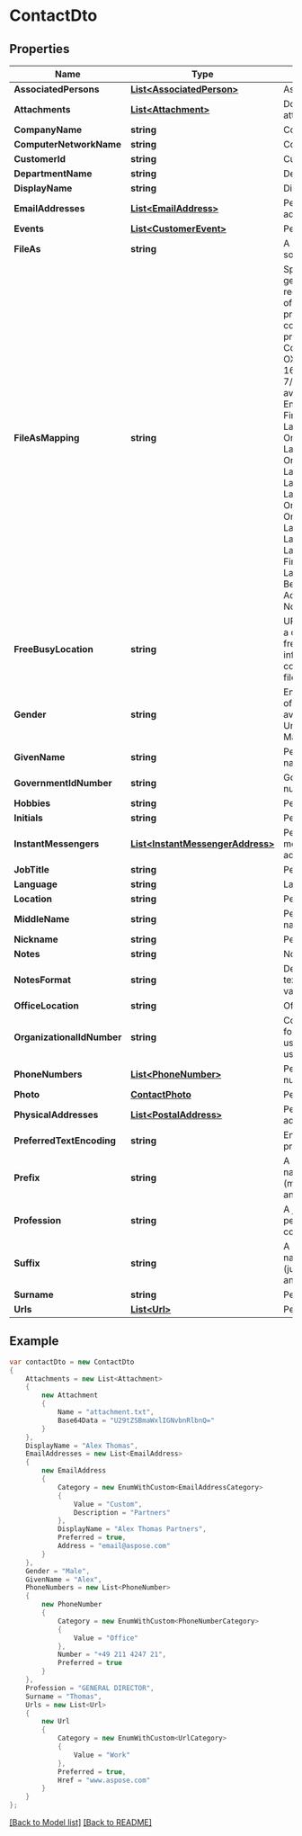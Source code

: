 # ContactDto
## Properties
Name | Type | Description | Notes
------------ | ------------- | ------------- | -------------
**AssociatedPersons** | [**List&lt;AssociatedPerson&gt;**](AssociatedPerson.md) | Associated persons.              | [optional] 
**Attachments** | [**List&lt;Attachment&gt;**](Attachment.md) | Document attachments.              | [optional] 
**CompanyName** | **string** | Company name.              | [optional] 
**ComputerNetworkName** | **string** | Computer network.              | [optional] 
**CustomerId** | **string** | Customer id.              | [optional] 
**DepartmentName** | **string** | Department name.              | [optional] 
**DisplayName** | **string** | Display name.              | [optional] 
**EmailAddresses** | [**List&lt;EmailAddress&gt;**](EmailAddress.md) | Person&#39;s email addresses.              | [optional] 
**Events** | [**List&lt;CustomerEvent&gt;**](CustomerEvent.md) | Person&#39;s events.              | [optional] 
**FileAs** | **string** | A name used for sorting.              | [optional] 
**FileAsMapping** | **string** | Specifies how to generate and recompute the value of the dispidFileAs property when other contact name properties change. Coincides MS-OXPROPS revision 16.2 from 7/31/2014. Enum, available values: Empty, DisplayName, FirstName, LastName, Organization, LastFirstMiddle, OrgLastFirstMiddle, LastFirstMiddleOrg, LastFirstMiddle2, LastFirstMiddle3, OrgLastFirstMiddle2, OrgLastFirstMiddle3, LastFirstMiddleOrg2, LastFirstMiddleOrg3, LastFirstMiddleGen, FirstMiddleLastGen, LastFirstMiddleGen2, BestMatch, AccordingToLocale, None | 
**FreeBusyLocation** | **string** | URL path from which a client can retrieve free/busy information for the contact as an iCal file.              | [optional] 
**Gender** | **string** | Enum defines gender of a person. Enum, available values: Unspecified, Female, Male | 
**GivenName** | **string** | Person&#39;s given name.              | [optional] 
**GovernmentIdNumber** | **string** | Government id number.              | [optional] 
**Hobbies** | **string** | Person&#39;s hobbies.              | [optional] 
**Initials** | **string** | Person&#39;s initials.              | [optional] 
**InstantMessengers** | [**List&lt;InstantMessengerAddress&gt;**](InstantMessengerAddress.md) | Person&#39;s instant messenger addresses.              | [optional] 
**JobTitle** | **string** | Person&#39;s job title.              | [optional] 
**Language** | **string** | Language.              | [optional] 
**Location** | **string** | Person&#39;s location.              | [optional] 
**MiddleName** | **string** | Person&#39;s middle name.              | [optional] 
**Nickname** | **string** | Person&#39;s nickname.              | [optional] 
**Notes** | **string** | Notes.              | [optional] 
**NotesFormat** | **string** | Defines format of a text. Enum, available values: Text, Html | 
**OfficeLocation** | **string** | Office location.              | [optional] 
**OrganizationalIdNumber** | **string** | Contains an identifier for the mail user used within the mail user&#39;s organization.              | [optional] 
**PhoneNumbers** | [**List&lt;PhoneNumber&gt;**](PhoneNumber.md) | Person&#39;s phone numbers.              | [optional] 
**Photo** | [**ContactPhoto**](ContactPhoto.md) | Person&#39;s photo.              | [optional] 
**PhysicalAddresses** | [**List&lt;PostalAddress&gt;**](PostalAddress.md) | Person&#39;s physical addresses.              | [optional] 
**PreferredTextEncoding** | **string** | Encoding for all text properties.              | [optional] 
**Prefix** | **string** | A prefix of a full name such like Mr.(mister), Dr.(doctor) and so on.              | [optional] 
**Profession** | **string** | A job position of a person in a company.              | [optional] 
**Suffix** | **string** | A suffix of a full name such like Jr.(junior), Sr.(senior) and so on.              | [optional] 
**Surname** | **string** | Person&#39;s surname.              | [optional] 
**Urls** | [**List&lt;Url&gt;**](Url.md) | Person&#39;s urls.              | [optional] 


## Example
```csharp
var contactDto = new ContactDto
{
    Attachments = new List<Attachment>
    {
        new Attachment
        {
            Name = "attachment.txt",
            Base64Data = "U29tZSBmaWxlIGNvbnRlbnQ="
        }
    },
    DisplayName = "Alex Thomas",
    EmailAddresses = new List<EmailAddress>
    {
        new EmailAddress
        {
            Category = new EnumWithCustom<EmailAddressCategory>
            {
                Value = "Custom",
                Description = "Partners"
            },
            DisplayName = "Alex Thomas Partners",
            Preferred = true,
            Address = "email@aspose.com"
        }
    },
    Gender = "Male",
    GivenName = "Alex",
    PhoneNumbers = new List<PhoneNumber>
    {
        new PhoneNumber
        {
            Category = new EnumWithCustom<PhoneNumberCategory>
            {
                Value = "Office"
            },
            Number = "+49 211 4247 21",
            Preferred = true
        }
    },
    Profession = "GENERAL DIRECTOR",
    Surname = "Thomas",
    Urls = new List<Url>
    {
        new Url
        {
            Category = new EnumWithCustom<UrlCategory>
            {
                Value = "Work"
            },
            Preferred = true,
            Href = "www.aspose.com"
        }
    }
};
```

[[Back to Model list]](Models.md) [[Back to README]](README.md)

